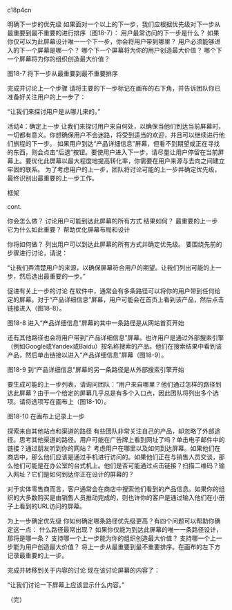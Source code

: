 c18p4cn

明确下一步的优先级
如果面对一个以上的下一步，我们应根据优先级对下一步从最重要到最不重要的进行排序（图18-7）：
用户最常访问的下一步是什么？
如果你仅可以为此屏幕设计唯一一个下一步，你会将用户带到哪里？
用户必须能够进入的下一个屏幕是哪一个？
哪个下一个屏幕将为你的用户创造最大价值？
哪个下一个屏幕将为你的组织创造最大价值？

图18-7
将下一步从最重要到最不重要排序


完成并讨论上一个步骤
请将主要的下一步标记在画布的右下角，并告诉团队你已准备好关注用户的上一步了：

“让我们来探讨用户是从哪儿来的。”

活动4：确定上一步
让我们来探讨用户来自何处，以确保当他们到达当前屏幕时，一切都有意义。你想确保用户不会迷路，将受到适当的欢迎，并且可以继续进行他们旅程的下一步。
如果用户到达“产品详细信息”屏幕，但看不到期望或正在寻找的东西，则会点击“后退”按钮。要使用户进入下一步，请尽量让用户停留在当前屏幕上。要优化此屏幕以最大程度地提高转化率，你需要在用户来源与去向之间建立牢固的联系。
为了考虑用户的上一步，团队将讨论可能的上一步并确定优先级，最终识别出最重要的上一步工作。

框架

cont.

你会怎么做？
讨论用户可能到达此屏幕的所有方式
结果如何？
最重要的上一步
它为什么如此重要？
帮助优化屏幕布局和设计

你将如何做？
列出用户可以到达此屏幕的所有方式并确定优先级。
要围绕先前的步骤进行讨论，请说：

“让我们弄清楚用户的来源，以确保屏幕符合用户的期望。让我们列出可能的上一步，然后选出最重要的一步。”


促进有关上一步的讨论
在软件中，通常会有多条路径可以将你的用户带到任何给定的屏幕。对于“产品详细信息”屏幕，用户可能会在首页上看到该产品，然后点击链接进入（图18-8）。

图18-8
进入“产品详细信息”屏幕的其中一条路径是从网站首页开始



还有其他路径也会将用户带到“产品详细信息”屏幕。也许用户是通过外部搜索引擎（例如Google或Yandex或Baidu）按名称搜索的产品。他们在搜索结果中看到该产品，然后单击链接以进入“产品详细信息”屏幕（图18-9）。

图18-9
到“产品详细信息”屏幕的另一条路径是从外部搜索引擎开始


要生成可能的上一步列表，请询问团队：“用户来自哪里？他们通过怎样的路径到达此屏幕？由于一个给定的屏幕几乎总是有多个入口点，因此团队将列出多个选项。请将选项写在画布上（图18-10）。




图18-10
在画布上记录上一步

探索来自其他站点和渠道的路径
有些团队非常关注自己的产品，却忽略了外部途径。思考其他渠道的路径。用户可能在广告牌上看到网址了吗？单击电子邮件中的链接？通过朋友听到你的网站？
考虑用户在哪里以及如何到达屏幕。如果他们在商店中，那么他们应该是通过手机进行访问的。如果他们正在与销售人员交谈，那么他们可能是在办公室的台式机上。他们是否可能通过点击链接？扫描二维码？输入网址？它们是如何到达你正在设计的屏幕的？


对于实体零售商而言，客户通常会在商店中搜索他们看到的产品信息。如果你的组织的大多数购买是由销售人员推动完成的，则也许你的客户是通过输入他们在小册子上看到的URL访问的屏幕。

为上一步确定优先级
你如何确定哪条路径优先级更高？有四个问题可以帮助你确定这一点：
什么路径最常出现？
如果你仅能为到达此屏幕的唯一一条路径设计，那将是哪一条？
支持哪一个上一步能为你的组织创造最大价值？
支持哪一个上一步能为用户创造最大价值？
将上一步从最重要到最不重要排序。在画布的左下方记录最重要的上一步。

完成并转移到关于内容的讨论
现在该讨论屏幕的内容了：

“让我们讨论一下屏幕上应该显示什么内容。”

（完）